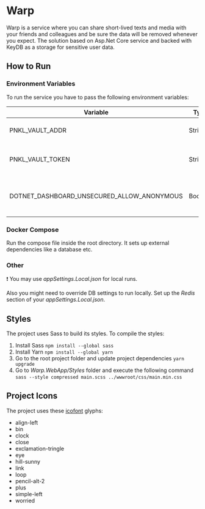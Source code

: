 # Warp

Warp is a service where you can share short-lived texts and media with your friends and colleagues and be sure the data will be removed whenever you expect. The solution based on Asp.Net Core service and backed with KeyDB as a storage for sensitive user data.


## How to Run


### Environment Variables

To run the service you have to pass the following environment variables:

|Variable        |Type  |Notes|Description                        |
|----------------|------|-----|-----------------------------------|
|PNKL_VAULT_ADDR |String|     |An address of a Vault instance     |
|PNKL_VAULT_TOKEN|String|     |An access token of a Vault instance|
|DOTNET_DASHBOARD_UNSECURED_ALLOW_ANONYMOUS|Boolean|Local env only| Dsiables the telemetry dashboard login|

### Docker Compose

Run the compose file inside the root directory. It sets up external dependencies like a database etc.


### Other

:exclamation: You may use _appSettings.Local.json_ for local runs.

Also you might need to override DB settings to run locally. Set up the _Redis_ section of your _appSettings.Local.json_.


## Styles

The project uses Sass to build its styles. To compile the styles:
1. Install Sass `npm install --global sass`
2. Install Yarn `npm install --global yarn`
3. Go to the root project folder and update project dependencies `yarn upgrade`
4. Go to _Warp.WebApp/Styles_ folder and execute the following command `sass --style compressed main.scss ../wwwroot/css/main.min.css`


## Project Icons

The project uses these [icofont](https://icofont.com) glyphs:

- align-left
- bin
- clock
- close
- exclamation-tringle
- eye
- hill-sunny
- link
- loop
- pencil-alt-2
- plus
- simple-left
- worried
